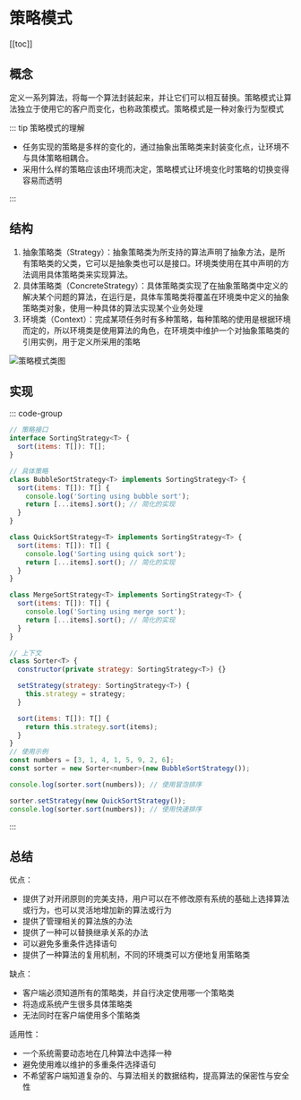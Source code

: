 # 策略模式

[[toc]]

## 概念

定义一系列算法，将每一个算法封装起来，并让它们可以相互替换。策略模式让算法独立于使用它的客户而变化，也称政策模式。策略模式是一种对象行为型模式

::: tip 策略模式的理解

- 任务实现的策略是多样的变化的，通过抽象出策略类来封装变化点，让环境不与具体策略相耦合。
- 采用什么样的策略应该由环境而决定，策略模式让环境变化时策略的切换变得容易而透明

:::

## 结构

1. 抽象策略类（Strategy）：抽象策略类为所支持的算法声明了抽象方法，是所有策略类的父类，它可以是抽象类也可以是接口。环境类使用在其中声明的方法调用具体策略类来实现算法。
2. 具体策略类（ConcreteStrategy）：具体策略类实现了在抽象策略类中定义的解决某个问题的算法，在运行是，具体车策略类将覆盖在环境类中定义的抽象策略类对象，使用一种具体的算法实现某个业务处理
3. 环境类（Context）：完成某项任务时有多种策略，每种策略的使用是根据环境而定的，所以环境类是使用算法的角色，在环境类中维护一个对抽象策略类的引用实例，用于定义所采用的策略

![策略模式类图](https://image-bucket-1307756649.cos.ap-chengdu.myqcloud.com/image/20250709223235673.png)

## 实现

::: code-group

```js [抽象策略类]
// 策略接口
interface SortingStrategy<T> {
  sort(items: T[]): T[];
}
```

```js [具体策略类]
// 具体策略
class BubbleSortStrategy<T> implements SortingStrategy<T> {
  sort(items: T[]): T[] {
    console.log('Sorting using bubble sort');
    return [...items].sort(); // 简化的实现
  }
}

class QuickSortStrategy<T> implements SortingStrategy<T> {
  sort(items: T[]): T[] {
    console.log('Sorting using quick sort');
    return [...items].sort(); // 简化的实现
  }
}

class MergeSortStrategy<T> implements SortingStrategy<T> {
  sort(items: T[]): T[] {
    console.log('Sorting using merge sort');
    return [...items].sort(); // 简化的实现
  }
}
```

```js [环境类]
// 上下文
class Sorter<T> {
  constructor(private strategy: SortingStrategy<T>) {}

  setStrategy(strategy: SortingStrategy<T>) {
    this.strategy = strategy;
  }

  sort(items: T[]): T[] {
    return this.strategy.sort(items);
  }
}
// 使用示例
const numbers = [3, 1, 4, 1, 5, 9, 2, 6];
const sorter = new Sorter<number>(new BubbleSortStrategy());

console.log(sorter.sort(numbers)); // 使用冒泡排序

sorter.setStrategy(new QuickSortStrategy());
console.log(sorter.sort(numbers)); // 使用快速排序
```

:::

## 总结

优点：

- 提供了对开闭原则的完美支持，用户可以在不修改原有系统的基础上选择算法或行为，也可以灵活地增加新的算法或行为
- 提供了管理相关的算法族的办法
- 提供了一种可以替换继承关系的办法
- 可以避免多重条件选择语句
- 提供了一种算法的复用机制，不同的环境类可以方便地复用策略类

缺点：

- 客户端必须知道所有的策略类，并自行决定使用哪一个策略类
- 将造成系统产生很多具体策略类
- 无法同时在客户端使用多个策略类

适用性：

- 一个系统需要动态地在几种算法中选择一种
- 避免使用难以维护的多重条件选择语句
- 不希望客户端知道复杂的、与算法相关的数据结构，提高算法的保密性与安全性
